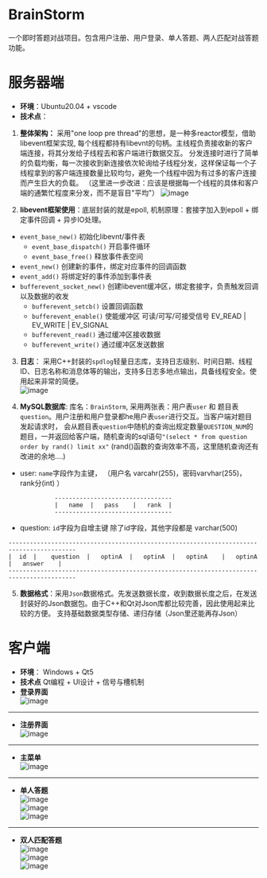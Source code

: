 # BrainStorm
一个即时答题对战项目。包含用户注册、用户登录、单人答题、两人匹配对战答题功能。

# 服务器端
- **环境**：Ubuntu20.04 + vscode
- **技术点**：
1. **整体架构：** 采用"one loop pre thread"的思想，是一种多reactor模型，借助libevent框架实现, 每个线程都持有libevnt的句柄。主线程负责接收新的客户端连接，将其分发给子线程去和客户端进行数据交互。
  分发连接时进行了简单的负载均衡，每一次接收到新连接依次轮询给子线程分发，这样保证每一个子线程拿到的客户端连接数量比较均匀，避免一个线程中因为有过多的客户连接而产生巨大的负载。
  （这里进一步改进：应该是根据每一个线程的具体和客户端的通繁忙程度来分发，而不是盲目"平均"）
![image](https://user-images.githubusercontent.com/53595455/157326345-24f05eb9-1289-4932-8da1-c42e67294c91.png)


2. **libevent框架使用**：底层封装的就是epoll, 机制原理：套接字加入到epoll + 绑定事件回调 + 异步IO处理。
- `event_base_new()` 初始化libevnt/事件表
  - `event_base_dispatch()` 开启事件循环
  - `event_base_free()` 释放事件表空间
- `event_new()` 创建新的事件，绑定对应事件的回调函数
- `event_add()` 将绑定好的事件添加到事件表
- `bufferevent_socket_new()` 创建libevent缓冲区，绑定套接字，负责触发回调以及数据的收发
  - `bufferevent_setcb()` 设置回调函数
  - `bufferevent_enable()` 使能缓冲区 可读/可写/可接受信号 EV_READ | EV_WRITE | EV_SIGNAL  
  - `bufferevent_read()` 通过缓冲区接收数据
  - `bufferevent_write()` 通过缓冲区发送数据

3. **日志**： 采用C++封装的`spdlog`轻量日志库，支持日志级别、时间日期、线程ID、日志名称和消息体等的输出，支持多日志多地点输出，具备线程安全。使用起来非常的简便。  
![image](https://user-images.githubusercontent.com/53595455/157327801-4d2ad81a-7f37-485c-9192-1c2af9ab164c.png)


4. **MySQL数据库**: 库名：`BrainStorm`, 采用两张表：用户表`user` 和 题目表`question`。用户注册和用户登录都he用户表`user`进行交互。当客户端对题目发起请求时，
  会从题目表`question`中随机的查询出规定数量`QUESTION_NUM`的题目，一并返回给客户端，随机查询的sql语句`"(select * from question order by rand() limit xx"`
  (rand()函数的查询效率不高，这里随机查询还有改进的余地....)  
- user:  `name`字段作为主键， （用户名  varcahr(255)，密码varvhar(255)，rank分(int) ）
```
             ---------------------------------
             |   name  |   pass    |   rank  |
             ---------------------------------
```
- question: `id`字段为自增主键  除了id字段，其他字段都是 varchar(500)
```
-----------------------------------------------------------------------------------------
|  id  |    question  |   optinA  |   optinA  |   optinA    |   optinA    |   answer    |
-----------------------------------------------------------------------------------------
```

5. **数据格式**：采用`Json`数据格式。先发送数据长度，收到数据长度之后，在发送封装好的Json数据包。由于C++和Qt对Json库都比较完善，因此使用起来比较的方便。
  支持基础数据类型存储、递归存储（Json里还能再存Json）
  
  # 客户端
  - **环境**： Windows + Qt5
  - **技术点** Qt编程 + UI设计 + 信号与槽机制
  - **登录界面**    
  ![image](https://user-images.githubusercontent.com/53595455/157330017-c0ae2d85-58f6-4205-aaf1-679284b87c25.png)    
  ---
  - **注册界面**   
  ![image](https://user-images.githubusercontent.com/53595455/157330108-1486ea68-fe3a-4368-b30b-db3d4b0678b0.png)  
---

  - **主菜单**   
    ![image](https://user-images.githubusercontent.com/53595455/157330868-89139e3b-6727-414c-a6f3-d07482aee8de.png)  
---

  - **单人答题**   
 ![image](https://user-images.githubusercontent.com/53595455/157330974-d9333ec5-e515-4de9-beed-bcb7f28b0872.png)    
 ![image](https://user-images.githubusercontent.com/53595455/157331011-ba019659-fe20-4417-8685-0f976605403b.png)     
![image](https://user-images.githubusercontent.com/53595455/157331050-0c3d58b7-c804-4496-a34b-6b4f888b45fc.png)

---
- **双人匹配答题**   
 ![image](https://user-images.githubusercontent.com/53595455/157331165-5ee07b3d-9bc1-448e-8177-451858a7bf86.png)  
![image](https://user-images.githubusercontent.com/53595455/157331183-495fe5fe-cf4e-41d0-beb5-9068ef0eb717.png)  
![image](https://user-images.githubusercontent.com/53595455/157331227-11b1f7fc-bbf4-419c-b793-a44a9da5849a.png)  



